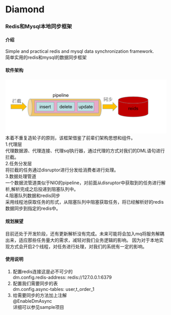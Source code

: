 # Diamond
### Redis和Mysql本地同步框架

#### 介绍
 Simple and practical redis and mysql data synchronization framework.  
 简单实用的redis和mysql的数据同步框架
#### 软件架构
 ![Image text](https://github.com/DarMi7/diamond/blob/master/diamond-spring-boot-starter/img/%7D5%5D50K_V%5B_10XN%246S8%5BZXWV.png)  
本着不重复造轮子的原则，该框架借鉴了前辈们架构思想和组件。  
1.代理层   
代理数据源、代理连接、代理sql执行器，通过代理的方式对我们的DML语句进行拦截。  
2.任务分发层  
将拦截的任务通过disruptor进行分发给消费者进行处理。  
3.数据处理管道  
一个数据流管道类似于NIO的pipeline，对前面从disruptor中获取到的任务进行解析,解析完成之后投递到阻塞队列中。  
4.阻塞队列数据和redis同步  
采用线程池获取任务的形式，从阻塞队列中阻塞获取任务，将已经解析好的redis数据同步到指定的redis中。  

#### 规划展望
目前还处于开发阶段，还有更新解析没有完成。未来可能将会加入mq将服务解耦出来，适应那些任务量大的需求，减轻对我们业务逻辑的影响。
因为对于本地实现方式会开启2个线程，对任务进行处理，对我们的系统有一定的影响。

#### 使用说明

1.  配置redis连接这是必不可少的  
dm.config.redis-address: redis://127.0.0.1:6379
2.  配置我们需要同步的表  
dm.config.async-tables: user,t_order_1
3.  给需要同步的方法加上注解    
@EnableDmAsync  
详细可以参见sample项目


